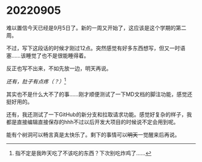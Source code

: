 # 20220905

难以置信今天已经是9月5日了。新的一周又开始了，这应该是这个学期的第二周。

不过，写下这段话的时候才刚过12点。突然感觉有好多东西想写，但又一时语塞……该睡觉了也不是很能睡得着。

反正也写不出来，不如先放一边，明天再说。

*还有，肚子有点疼（？）*[^1]
[^1]:指不定是我昨天吃了不该吃的东西？下次别吃炸鸡了……

其实也不是什么大不了的事……刚才顺便测试了一下MD文档的脚注功能，感觉还挺好用的。

还有，我还测试了一下GitHub的新分支和拉取请求功能。感觉好复杂的样子，我都是直接编辑直接保存的hhh不过以后开发大项目的时候说不定会用到呢。

能有个树洞可以畅言真是太快乐了。剩下的事情可以~~明天~~一觉醒来后再说。
